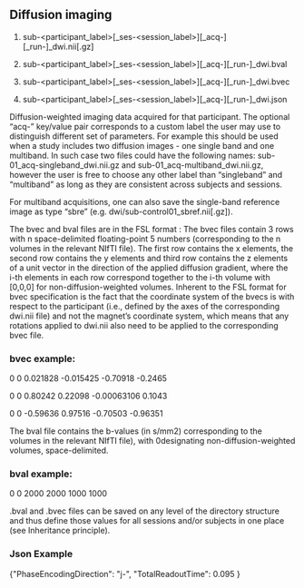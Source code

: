 ## Diffusion imaging

  1) sub-<participant_label>[_ses-<session_label>][_acq-<label>][_run-<index>]_dwi.nii[.gz]
  
  2) sub-<participant_label>[_ses-<session_label>][_acq-<label>][_run-<index>]_dwi.bval
  
  3) sub-<participant_label>[_ses-<session_label>][_acq-<label>][_run-<index>]_dwi.bvec
  
  4) sub-<participant_label>[_ses-<session_label>][_acq-<label>][_run-<index>]_dwi.json

Diffusion-weighted imaging data acquired for that participant. The optional “acq-<label>” key/value pair
corresponds to a custom label the user may use to distinguish different set of parameters. For example this should
be used when a study includes two diffusion images - one single band and one multiband. In such case two files
could have the following names: sub-01_acq-singleband_dwi.nii.gz and sub-01_acq-multiband_dwi.nii.gz, however the user is free to choose any other label than “singleband” and “multiband” as long as they are consistent across subjects and sessions.

For multiband acquisitions, one can also save the single-band reference image as type “sbre” (e.g. dwi/sub-control01_sbref.nii[.gz]).

The bvec and bval files are in the FSL format : The bvec files contain 3 rows with n space-delimited floating-point 5 numbers (corresponding to the n volumes in the relevant NIfTI file). The first row contains the x elements, the second row contains the y elements and third row contains the z elements of a unit vector in the direction of the applied diffusion gradient, where the i-th elements in each row correspond together to the i-th volume with [0,0,0] for non-diffusion-weighted volumes. Inherent to the FSL format for bvec specification is the fact that the coordinate system of the bvecs is with respect to the participant (i.e., defined by the axes of the corresponding dwi.nii file) and not the magnet’s coordinate system, which means that any rotations applied to dwi.nii also need to be applied to the corresponding bvec file.


### bvec example: 

0 0 0.021828 -0.015425 -0.70918 -0.2465

0 0 0.80242 0.22098 -0.00063106 0.1043

0 0 -0.59636 0.97516 -0.70503 -0.96351

The bval file contains the b-values (in s/mm2) corresponding to the volumes in the relevant NIfTI file), with 0designating non-diffusion-weighted volumes, space-delimited.

### bval example: 

0 0 2000 2000 1000 1000

.bval and .bvec files can be saved on any level of the directory structure and thus define those values for all sessions
and/or subjects in one place (see Inheritance principle).

### Json Example

{"PhaseEncodingDirection": "j-",
"TotalReadoutTime": 0.095
}

